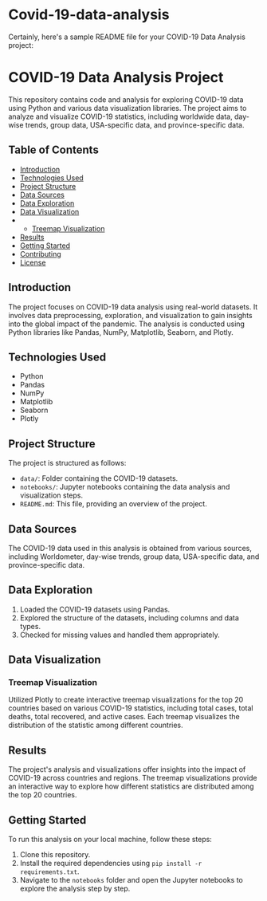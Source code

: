 # Covid-19-data-analysis
Certainly, here's a sample README file for your COVID-19 Data Analysis project:

# COVID-19 Data Analysis Project

This repository contains code and analysis for exploring COVID-19 data using Python and various data visualization libraries. 
The project aims to analyze and visualize COVID-19 statistics, including worldwide data, day-wise trends, group data, USA-specific data, and province-specific data.

## Table of Contents

- [Introduction](#introduction)
- [Technologies Used](#technologies-used)
- [Project Structure](#project-structure)
- [Data Sources](#data-sources)
- [Data Exploration](#data-exploration)
- [Data Visualization](#data-visualization)
- - [Treemap Visualization](#treemap-visualization)
- [Results](#results)
- [Getting Started](#getting-started)
- [Contributing](#contributing)
- [License](#license)

## Introduction

The project focuses on COVID-19 data analysis using real-world datasets.
It involves data preprocessing, exploration, and visualization to gain insights into the global impact of the pandemic. The analysis is conducted using Python libraries like Pandas, NumPy, Matplotlib, Seaborn, and Plotly.

## Technologies Used

- Python
- Pandas
- NumPy
- Matplotlib
- Seaborn
- Plotly

## Project Structure

The project is structured as follows:

- `data/`: Folder containing the COVID-19 datasets.
- `notebooks/`: Jupyter notebooks containing the data analysis and visualization steps.
- `README.md`: This file, providing an overview of the project.

## Data Sources

The COVID-19 data used in this analysis is obtained from various sources, including Worldometer, day-wise trends, 
group data, USA-specific data, and province-specific data.

## Data Exploration

1. Loaded the COVID-19 datasets using Pandas.
2. Explored the structure of the datasets, including columns and data types.
3. Checked for missing values and handled them appropriately.

## Data Visualization

### Treemap Visualization

Utilized Plotly to create interactive treemap visualizations for the top 20 countries based on various COVID-19 statistics,
including total cases, total deaths, total recovered, and active cases. Each treemap visualizes the distribution of the statistic among different countries.

## Results

The project's analysis and visualizations offer insights into the impact of COVID-19 across countries and regions. 
The treemap visualizations provide an interactive way to explore how different statistics are distributed among the top 20 countries.

## Getting Started

To run this analysis on your local machine, follow these steps:

1. Clone this repository.
2. Install the required dependencies using `pip install -r requirements.txt`.
3. Navigate to the `notebooks` folder and open the Jupyter notebooks to explore the analysis step by step.





